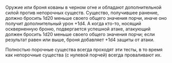 Оружие или броня кованы в черном огне и обладают дополнительной силой против непорочных существ. Существо, получившее ранение, должно бросить 1d20 меньше своего общего значения порчи, иначе оно получит дополнительный урон +1d4. А когда кто-то, носящий оскверненную броню, подвергается успешной атаке, атакующий должен бросить 1d20 меньше своего общего значения порчи; если результат равен или выше, броня добавляет +1d4 защиты от атаки.

Полностью порочные существа всегда проходят эти тесты, в то время как непорочные существа (с нулевой порчей) всегда проваливают их.